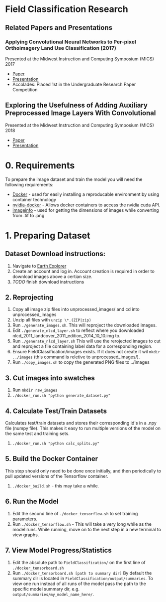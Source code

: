 # Field Classification Research

## Related Papers and Presentations
### Applying Convolutional Neural Networks to Per-pixel Orthoimagery Land Use Classification (2017)
Presented at the Midwest Instruction and Computing Symposium (MICS) 2017

- [Paper](https://github.com/jghibiki/mics2017/blob/master/mics_2017.pdf)
- [Presentation](https://jghibiki.github.io/mics2017/#/)
- Accolades: Placed 1st in the Undergraduate Research Paper Competition

## Exploring the Usefulness of Adding Auxiliary Preprocessed Image Layers With Convolutional
Presented at the Midwest Instruction and Computing Symposium (MICS) 2018

- [Paper](https://github.com/jghibiki/mics2018/blob/master/mics_2018.pdf)
- [Presentation](https://jghibiki.github.io/mics2018/)

# 0. Requirements

To prepare the image dataset and train the model you will need the following requirements:
- [Docker](https://www.docker.com/) - used for easily installing a reproducable environment by using container technology
- [nvidia-docker](https://github.com/NVIDIA/nvidia-docker) - Allows docker containers to access the nvidia cuda API.
- [imageinfo](http://manpages.ubuntu.com/manpages/zesty/man1/imageinfo.1.html) - used for getting the dimensions of images while converting from .tif to .png


# 1. Preparing Dataset
## Dataset Download instructions:
1. Navigate to [Earth Explorer](https://earthexplorer.usgs.gov/)
2. Create an account and log in. Account creation is required in order to download images above a certian size.
3. *TODO* finish download instructions

## 2. Reprojecting ##
1. Copy all image zip files into unprocessed_images/ and cd into unprocessed_images
2. Unzip all files with ```unzip \*.(ZIP|zip)```
3. Run ```./generate_images.sh```. This will reproject the downloaded images.
4. Edit ```./generate_nlcd_layer.sh``` to reflect where you downloaded nlcd_2011_landcover_2011_edition_2014_10_10.img to.
5. Run ```./generate_nlcd_layer.sh``` This will use the rerojected images to cut and reproject a file containing label data for a corresponding region.
6. Ensure FieldClassification/images exists. If it does not create it wil ```mkdir ../images``` (this command is reletive to unprocessed_images/).
7. Run ```./copy_images.sh``` to copy the generated PNG files to ../images

## 3. Cut images into swatches ##
1. Run ```mkdir raw_images```
2. ```./docker_run.sh "python generate_dataset.py"```

## 4. Calculate Test/Train Datasets ##
Calculates test/train datasets and stores their corresponding id's in a .npy file (numpy file). This makes it easy to run multiple versions of the model on the same test and training sets.
1. ```./docker_run.sh "python calc_splits.py"```

## 5. Build the Docker Container ##
This step should only need to be done once initially, and then periodically to pull updated versions of the Tensorflow container.
1. ```./docker_build.sh``` - this may take a while.

## 6. Run the Model ##
1. Edit the second line of ```./docker_tensorflow.sh``` to set training parameters. 
2. Run ```./docker_tensorflow.sh``` - This will take a very long while as the model runs. While running, move on to the next step in a new terminal to view graphs.

## 7. View Model Progress/Statistics ##
1. Edit the absolute path to ```FieldClassification/``` on the first line of ```./docker_tensorboard.sh```
2. Run ```./docker_tensorboard.sh [path to summary dir]``` By default the summary dir is located in ```FieldClassification/output/summaries```. To view one run instead of all runs of the model pass the path to the specific model summary dir, e.g. ```output/summaries/my_model_name_here/```.

